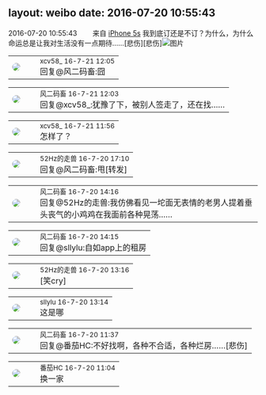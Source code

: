 layout: weibo
date: 2016-07-20 10:55:43
---
<meta name="referrer" content="no-referrer" />

2016-07-20 10:55:43  &nbsp;&nbsp;&nbsp;&nbsp;&nbsp;&nbsp; 来自 <a href="sinaweibo://customweibosource" rel="nofollow">iPhone 5s</a>
我到底订还是不订？为什么，为什么命运总是让我对生活没有一点期待……[悲伤][悲伤] ​​​
![图片](https://ww4.sinaimg.cn/large/6d2a6003jw1f606p6a439j20hs0lbjsc.jpg)

<table style="width: 100%;">
  <tr>
    <td style="width: 40px;"><img style="border-radius:50%" src="https://tva3.sinaimg.cn/crop.0.0.1242.1242.50/801f7e9ajw8f3peekcgoqj20yi0yidg9.jpg?KID=imgbed,tva&Expires=1624464470&ssig=1BJtZJ%2FJIk"></td>
    <td colspan="2"><small>xcv58_ 16-7-21 12:05</small><br/>回复@风二码畜:囧</td>
  </tr>
</table>

<table style="width: 100%;">
  <tr>
    <td style="width: 40px;"><img style="border-radius:50%" src="https://tva3.sinaimg.cn/crop.0.0.639.639.50/6d2a6003jw8f3idy69w2gj20hs0hrt9g.jpg?KID=imgbed,tva&Expires=1624464470&ssig=3KXXKN1HCu"></td>
    <td colspan="2"><small>风二码畜 16-7-21 12:03</small><br/>回复@xcv58_:犹豫了下，被别人签走了，还在找……</td>
  </tr>
</table>

<table style="width: 100%;">
  <tr>
    <td style="width: 40px;"><img style="border-radius:50%" src="https://tva3.sinaimg.cn/crop.0.0.1242.1242.50/801f7e9ajw8f3peekcgoqj20yi0yidg9.jpg?KID=imgbed,tva&Expires=1624464470&ssig=1BJtZJ%2FJIk"></td>
    <td colspan="2"><small>xcv58_ 16-7-21 11:56</small><br/>怎样了？</td>
  </tr>
</table>

<table style="width: 100%;">
  <tr>
    <td style="width: 40px;"><img style="border-radius:50%" src="https://tva4.sinaimg.cn/crop.0.0.180.180.50/8beaf773jw1e8qgp5bmzyj2050050aa8.jpg?KID=imgbed,tva&Expires=1624464470&ssig=022%2BiAzRKM"></td>
    <td colspan="2"><small>52Hz的走兽 16-7-20 17:10</small><br/>回复@风二码畜:甩[转发]</td>
  </tr>
</table>

<table style="width: 100%;">
  <tr>
    <td style="width: 40px;"><img style="border-radius:50%" src="https://tva3.sinaimg.cn/crop.0.0.639.639.50/6d2a6003jw8f3idy69w2gj20hs0hrt9g.jpg?KID=imgbed,tva&Expires=1624464470&ssig=3KXXKN1HCu"></td>
    <td colspan="2"><small>风二码畜 16-7-20 14:16</small><br/>回复@52Hz的走兽:我仿佛看见一坨面无表情的老男人提着垂头丧气的小鸡鸡在我面前各种晃荡……</td>
  </tr>
</table>

<table style="width: 100%;">
  <tr>
    <td style="width: 40px;"><img style="border-radius:50%" src="https://tva3.sinaimg.cn/crop.0.0.639.639.50/6d2a6003jw8f3idy69w2gj20hs0hrt9g.jpg?KID=imgbed,tva&Expires=1624464470&ssig=3KXXKN1HCu"></td>
    <td colspan="2"><small>风二码畜 16-7-20 14:15</small><br/>回复@sllylu:自如app上的租房</td>
  </tr>
</table>

<table style="width: 100%;">
  <tr>
    <td style="width: 40px;"><img style="border-radius:50%" src="https://tva4.sinaimg.cn/crop.0.0.180.180.50/8beaf773jw1e8qgp5bmzyj2050050aa8.jpg?KID=imgbed,tva&Expires=1624464470&ssig=022%2BiAzRKM"></td>
    <td colspan="2"><small>52Hz的走兽 16-7-20 13:16</small><br/>[笑cry]</td>
  </tr>
</table>

<table style="width: 100%;">
  <tr>
    <td style="width: 40px;"><img style="border-radius:50%" src="https://tvax2.sinaimg.cn/crop.5.3.709.709.50/8744783fly8fv3ivi772fj20jx0jth8c.jpg?KID=imgbed,tva&Expires=1624464470&ssig=R1l32xMPAb"></td>
    <td colspan="2"><small>sllylu 16-7-20 13:14</small><br/>这是哪</td>
  </tr>
</table>

<table style="width: 100%;">
  <tr>
    <td style="width: 40px;"><img style="border-radius:50%" src="https://tva3.sinaimg.cn/crop.0.0.639.639.50/6d2a6003jw8f3idy69w2gj20hs0hrt9g.jpg?KID=imgbed,tva&Expires=1624464470&ssig=3KXXKN1HCu"></td>
    <td colspan="2"><small>风二码畜 16-7-20 11:37</small><br/>回复@番茄HC:不好找啊，各种不合适，各种烂房……[悲伤]</td>
  </tr>
</table>

<table style="width: 100%;">
  <tr>
    <td style="width: 40px;"><img style="border-radius:50%" src="https://tva4.sinaimg.cn/crop.0.0.100.100.50/96fcf04ejw1elxrupa39mj202s02s743.jpg?KID=imgbed,tva&Expires=1624464470&ssig=7%2FGCaq5pZJ"></td>
    <td colspan="2"><small>番茄HC 16-7-20 11:04</small><br/>换一家</td>
  </tr>
</table>
